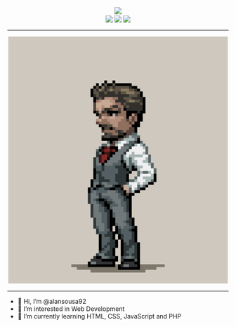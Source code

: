 <div align="center">
  <img src="https://media.giphy.com/media/ZVik7pBtu9dNS/giphy.gif" width="300">
<div>
<div>
  <a href="https://twitter.com/alanssousa1"><img src="https://img.shields.io/badge/twitter-blue?logo=twitter&logoColor=white" width="100"></a>
  <a href="https://www.linkedin.com/in/alan-s-sousa-562834202/"><img src="https://img.shields.io/badge/LinkedIn-blue?logo=linkedin&logoColor=white" width="110"></a>
  <a href="https://www.instagram.com/alan.ss.linux/"><img src="https://img.shields.io/badge/Instagram-white?logo=Instagram" width="110"></a>
</div>
  <hr>
  <div align="center">
  <img src="https://github.com/alansousa92/alansousa92/blob/main/tumblr_ogm1evWJXa1v6a1bfo1_500.gif" width="500" height=""/>
</div>
  <hr>
<ul>
  <li align="left">👋 Hi, I’m @alansousa92</li>
  <li align="left">👀 I’m interested in Web Development</li>
  <li align="left">🌱 I’m currently learning HTML, CSS, JavaScript and PHP</li>
</ul>


<!---
alansousa92/alansousa92 is a ✨ special ✨ repository because its `README.md` (this file) appears on your GitHub profile.
You can click the Preview link to take a look at your changes.
--->
